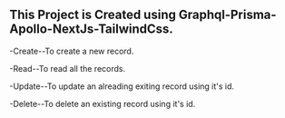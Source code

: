 ## This Project is Created using Graphql-Prisma-Apollo-NextJs-TailwindCss.

-Create--To create a new record.


-Read--To read all the records.


-Update--To update an alreading exiting record using it's id.


-Delete--To delete an existing record using it's id.

